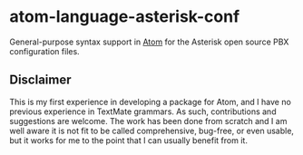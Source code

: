 # atom-language-asterisk-conf

General-purpose syntax support in [Atom](https://atom.io/) for the Asterisk open
source PBX configuration files.

## Disclaimer

This is my first experience in developing a package for Atom, and I have no
previous experience in TextMate grammars. As such, contributions and suggestions
are welcome. The work has been done from scratch and I am well aware it is not
fit to be called comprehensive, bug-free, or even usable, but it works for me to
the point that I can usually benefit from it.
